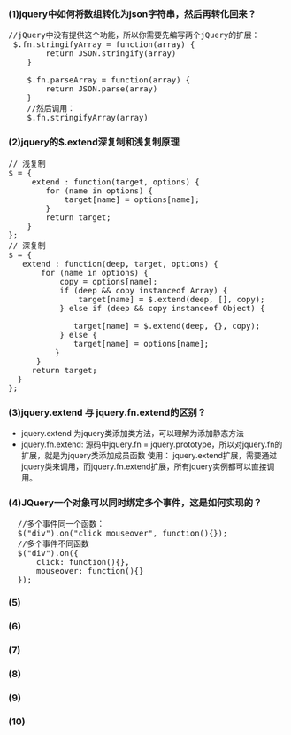 ### (1)jquery中如何将数组转化为json字符串，然后再转化回来？
<pre>
//jQuery中没有提供这个功能，所以你需要先编写两个jQuery的扩展： 
 $.fn.stringifyArray = function(array) {
        return JSON.stringify(array)
    }

    $.fn.parseArray = function(array) {
        return JSON.parse(array)
    }
    //然后调用：
    $.fn.stringifyArray(array)
</pre>

### (2)jquery的$.extend深复制和浅复制原理
<pre>
// 浅复制
$ = { 
     extend : function(target, options) { 
        for (name in options) { 
            target[name] = options[name]; 
        } 
        return target; 
    } 
}; 
// 深复制
$ = { 
   extend : function(deep, target, options) { 
       for (name in options) { 
           copy = options[name]; 
           if (deep && copy instanceof Array) { 
               target[name] = $.extend(deep, [], copy); 
           } else if (deep && copy instanceof Object) { 

              target[name] = $.extend(deep, {}, copy); 
           } else { 
              target[name] = options[name]; 
          } 
      } 
     return target; 
  }
};
</pre>

### (3)jquery.extend 与 jquery.fn.extend的区别？
+ jquery.extend 为jquery类添加类方法，可以理解为添加静态方法
+ jquery.fn.extend: 源码中jquery.fn = jquery.prototype，所以对jquery.fn的扩展，就是为jquery类添加成员函数 使用： jquery.extend扩展，需要通过jquery类来调用，而jquery.fn.extend扩展，所有jquery实例都可以直接调用。

### (4)JQuery一个对象可以同时绑定多个事件，这是如何实现的？
<pre>
  //多个事件同一个函数：
  $("div").on("click mouseover", function(){});
  //多个事件不同函数
  $("div").on({
      click: function(){},
      mouseover: function(){}
  });
</pre>

### (5)

### (6)
### (7)
### (8)
### (9)
### (10)
